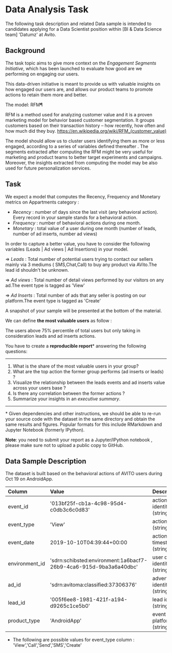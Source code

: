 # Data Analysis Task

The following task description and related Data sample is intended to candidates applying for a Data Scientist position within [BI & Data Science team] 'Datumz' at Avito.

## Background

The task topic aims to give more context on the *Engagement Segments Initiative*, which has been launched to evaluate how good are we performing on engaging our users.

This data-driven initiative is meant to provide us with valuable insights on how engaged our users are, and allows our product teams to promote actions to retain them more and better.

The model: RFM¶

RFM is a method used for analyzing customer value and it is a proven marketing model for behavior based customer segmentation. It groups customers based on their transaction history – how recently, how often and how much did they buy.
https://en.wikipedia.org/wiki/RFM_(customer_value)

The model should allow us to cluster users identifying them as more or less engaged, according to a series of variables defined thereafter .
The segments extracted after computing the RFM might be very useful for marketing and product teams to better target experiments and campaigns. Moreover, the insights extracted from computing the model may be also used for future personalization services.


## Task

We expect a model that computes the Recency, Frequency and Monetary metrics on Appartments category :

- *Recency* : number of days since the last visit (any behavioral action). Every record in your sample stands for a behavioral action. 
- *Frequency* : number of behavioral actions during one month.
- *Monetary* : total value of a user during one month (number of leads, number of ad inserts, number ad views)


In order to capture a better value, you have to consider the following variables (Leads | Ad views | Ad Insertions) in your model. 

=> *Leads* : Total number of potential users trying to contact our sellers mainly via 3 mediums ( SMS,Chat,Call) to buy any product via AVito.The lead id shouldn't be unknown.

=> *Ad views* : Total number of detail views performed by our visitors on any ad.The event type is tagged as 'View'

=> *Ad Inserts* : Total number of ads that any seller is posting on our platform.The event type is tagged as 'Create'

A snapshot of your sample will be presented at the bottom of the material. 


We can define **the most valuable users** as follow : 

The users above 75% percentile of total users but only taking in consideration leads and ad inserts actions. 

You have to create a **reproducible report**\* answering the following questions:

------------------------------------------------------------------------------------------------------------------------------

1. What is the share of the most valuable users in your group?
2. What are the top action the former group performs (ad inserts or leads) ?
3. Visualize the relationship between the leads events and ad inserts value across your users base ? 
4. Is there any correlation between the former actions ? 
5. Summarize your insights in an *executive summary*.
------------------------------------------------------------------------------------------------------------------------------
\* Given dependencies and other instructions, we should be able to re-run your source code with the dataset in the same directory and obtain the same results and figures. Popular formats for this include RMarkdown and Jupyter Notebook (formerly IPython).

**Note**:  you need to submit your report as a Jupyter/IPython notebook , please make sure not to upload a public copy to GitHub.

## Data Sample Description 

The dataset is built based on the behavioral actions of AVITO users during Oct 19 on AndroidApp. 

| Column          | Value   | Description                                                                       |
|:----------------|:--------|:----------------------------------------------------------------------------------|
|event_id | '013bf25f-cb1a-4c98-95d4-c0db3c6c0d83' | action identifier (string)|  
|event_type | 'View' | action type (string)|  
|event_date | 2019-10-10T04:39:44+00:00| action timestamp (string)| 
|environment_id | 'sdrn:schibsted:environment:1a6bacf7-26b9-4ca6-915d-9ba3a6a40dbc'| user device identifier (string)|
|ad_id | 'sdrn:avitoma:classified:37306376'| advertisement identifier (string)|
|lead_id | '005f6ee8-1981-421f-a194-d9265c1ce5b0'| lead identifier (string)|
|product_type | 'AndroidApp'| event platform (string)|



* The following are possible values for event_type column : 'View','Call','Send','SMS','Create'





